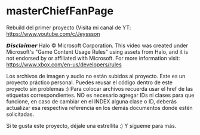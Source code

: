 # masterChiefFanPage
Rebuild del primer proyecto (Visita mi canal de YT: https://www.youtube.com/c/Jeyssson

𝘿𝙞𝙨𝙘𝙡𝙖𝙞𝙢𝙚𝙧 
Halo © Microsoft Corporation. This video was created under Microsoft's "Game Content Usage Rules" using assets from Halo, and it is not endorsed by or affiliated with Microsoft. For more information visit: https://www.xbox.com/en-us/developers/rules

Los archivos de imagen y audio no están subidos al proyecto. Este es un proyecto práctico personal. 
Puedes reusar el código dentro de este proyecto sin problemas :)
Para colocar archivos recuerda usar el href de las etiquetas correspondientes. NO es necesario agregar IDs ni clases para que funcione, en caso de cambiar en el INDEX alguna clase o ID, deberás actualizar esa respectiva referencia en los demás documentos donde estén solicitadas.


Si te gusta este proyecto, déjale una estrellita :)
Y sígueme para más.
